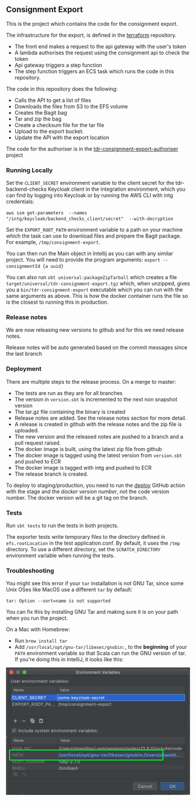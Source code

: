 ## Consignment Export
This is the project which contains the code for the consignment export. 

The infrastructure for the export, is defined in the [terraform]("https://github.com/nationalarchives/tdr-terraform-environments") repository.
* The front end makes a request to the api gateway with the user's token
* A lambda authorises the request using the consignment api to check the token
* Api gateway triggers a step function
* The step function triggers an ECS task which runs the code in this repository.

The code in this repository does the following:
* Calls the API to get a list of files
* Downloads the files from S3 to the EFS volume
* Creates the Bagit bag
* Tar and zip the bag
* Create a checksum file for the tar file
* Upload to the export bucket.
* Update the API with the export location

The code for the authoriser is in the [tdr-consignment-export-authoriser](https://github.com/nationalarchives/tdr-consignment-export-authoriser) project


### Running Locally

Set the `CLIENT_SECRET` environment variable to the client secret for the tdr-backend-checks Keycloak client in the integration environment, which you can find by logging into Keycloak or by running the AWS CLI with intg credentials:

```
aws ssm get-parameters  --names "/intg/keycloak/backend_checks_client/secret"  --with-decryption
```

Set the `EXPORT_ROOT_PATH` environment variable to a path on your machine which the task can use to download files and prepare the Bagit package. For example, `/tmp/consignment-export`.

You can then run the Main object in Intellij as you can with any similar project. You will need to provide the program arguments: `export --consignmentId {a uuid}`

You can also run `sbt universal:packageZipTarball` which creates a file `target/universal/tdr-consignment-export.tgz` which, when unzipped, gives you a `bin/tdr-consignment-export` executable which you can run with the same arguments as above. This is how the docker container runs the file so is the closest to running this in production.

### Release notes
We are now releasing new versions to github and for this we need release notes. 

Release notes will be auto generated based on the commit messages since the last branch 

### Deployment
There are multiple steps to the release process. On a merge to master:
* The tests are run as they are for all branches
* The version in `version.sbt` is incremented to the next non snapshot version
* The tar.gz file containing the binary is created
* Release notes are added. See the release notes section for more detail.
* A release is created in github with the release notes and the zip file is uploaded.
* The new version and the released notes are pushed to a branch and a pull request raised.
* The docker image is built, using the latest zip file from github
* The docker image is tagged using the latest version from `version.sbt` and pushed to ECR
* The docker image is tagged with intg and pushed to ECR
* The release branch is created.


To deploy to staging/production, you need to run the [deploy](https://github.com/nationalarchives/tdr-consignment-export/actions/workflows/deploy.yml) GitHub action with the stage and the <em>docker version number</em>, not the code version number. The docker version will be a git tag on the branch.

### Tests

Run `sbt tests` to run the tests in both projects.

The exporter tests write temporary files to the directory defined in `efs.rootLocation` in the test application.conf. By default, it uses the `/tmp` directory. To use a different directory, set the `SCRATCH_DIRECTORY` environment variable when running the tests.

### Troubleshooting

You might see this error if your `tar` installation is not GNU Tar, since some Unix OSes like MacOS use a different `tar` by default:

```
tar: Option --sort=name is not supported
```

You can fix this by installing GNU Tar and making sure it is on your path when you run the project.

On a Mac with Homebrew:

* Run `brew install tar`
* Add `/usr/local/opt/gnu-tar/libexec/gnubin:`, to the **beginning** of your `PATH` environment variable so that Scala can run the GNU version of tar. If you're  doing this in IntelliJ, it looks like this:

![](./docs/images/mac-tar-path.png)
